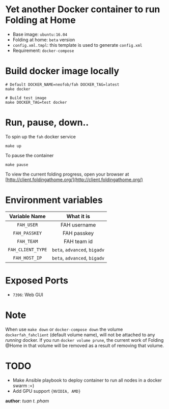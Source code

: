 Yet another Docker container to run Folding at Home
===================================================
* Base image: `ubuntu:16.04`
* Folding at home: `beta` version
* `config.xml.tmpl`: this template is used to generate `config.xml`
* Requirement: `docker-compose`

Build docker image locally
==========================
```
# Default DOCKER_NAME=neofob/fah DOCKER_TAG=latest
make docker

# Build test image
make DOCKER_TAG=test docker
```

Run, pause, down..
==================
To spin up the `fah` docker service
```
make up
```
To pause the container
```
make pause
```

To view the current folding progress, open your browser
at [http://client.foldingathome.org/](http://client.foldingathome.org/)

Environment variables
=====================
| Variable Name | What it is |
|:-------------:|:----------:|
| `FAH_USER`    | FAH username |
| `FAH_PASSKEY`    | FAH passkey |
| `FAH_TEAM`    | FAH team id |
| `FAH_CLIENT_TYPE` | `beta`, `advanced`, `bigadv` |
| `FAH_HOST_IP` | `beta`, `advanced`, `bigadv` |

Exposed Ports
=============
* `7396`: Web GUI

Note
====
When use `make down` or `docker-compose down` the volume
`dockerfah_fahclient` (default volume name), will not be attached to any *running* docker. If you run `docker volume
prune`, the current work of Folding @Home in that volume will be removed as a result of removing that volume.


TODO
====
* Make Ansible playbook to deploy container to run all nodes in a docker swarm :=)
* Add GPU support `{NVIDIA, AMD}`

__author__: *tuan t. pham*

